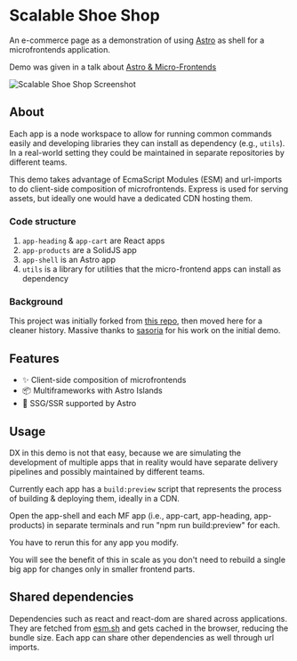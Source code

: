 # Scalable Shoe Shop

An e-commerce page as a demonstration of using [Astro](https://astro.build) as shell for a microfrontends application.

Demo was given in a talk about [Astro & Micro-Frontends](https://www.linkedin.com/posts/planon_softwaredevelopment-developmentmeetup-microfrontend-activity-7159166634534846465-UXBu)

<img src="https://raw.githubusercontent.com/ayoayco/shoe-shop/main/assets/sss-ss.png" alt="Scalable Shoe Shop Screenshot " />

## About

Each app is a node workspace to allow for running common commands easily and developing libraries they can install as dependency (e.g., `utils`). In a real-world setting they could be maintained in separate repositories by different teams.

This demo takes advantage of EcmaScript Modules (ESM) and url-imports to do client-side composition of microfrontends. Express is used for serving assets, but ideally one would have a dedicated CDN hosting them.


### Code structure
1. `app-heading` & `app-cart` are React apps
2. `app-products` are a SolidJS app
3. `app-shell` is an Astro app
4. `utils` is a library for utilities that the micro-frontend apps can install as dependency

### Background

This project was initially forked from [this repo](https://github.com/sasoria/astro-microfrontends), then moved here for a cleaner history. Massive thanks to [sasoria](https://github.com/sasoria) for his work on the initial demo.

## Features

- ✨ Client-side composition of microfrontends
- 📦 Multiframeworks with Astro Islands
- 🚀 SSG/SSR supported by Astro

## Usage

DX in this demo is not that easy, because we are simulating the development of multiple apps that in reality would have separate delivery pipelines and possibly maintained by different teams.

Currently each app has a `build:preview` script that represents the process of building & deploying them, ideally in a CDN.

Open the app-shell and each MF app (i.e., app-cart, app-heading, app-products) in separate terminals and run "npm run build:preview" for each.

You have to rerun this for any app you modify.

You will see the benefit of this in scale as you don't need to rebuild a single big app for changes only in smaller frontend parts.

## Shared dependencies

Dependencies such as react and react-dom are shared across applications. They are fetched from [esm.sh](https://esm.sh/) and gets cached in the browser, reducing the bundle size. Each app can share other dependencies as well through url imports.
